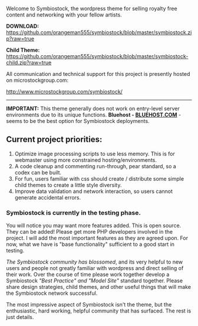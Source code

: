 Welcome to Symbiostock, the wordpress theme for selling royalty free content and networking with your fellow artists.

<strong>DOWNLOAD:</strong> https://github.com/orangeman555/symbiostock/blob/master/symbiostock.zip?raw=true

<strong>Child Theme:</strong> https://github.com/orangeman555/symbiostock/blob/master/symbiostock-child.zip?raw=true

All communication and technical support for this project is presently hosted on microstockgroup.com:

http://www.microstockgroup.com/symbiostock/
<hr />
<strong>IMPORTANT:</strong> This theme generally does not work on entry-level server environments due to its unique functions. <strong>Bluehost - <a href="http://www.bluehost.com/track/symbiostock">BLUEHOST.COM</a></strong> - seems to be the best option for Symbiostock deployments.

<h2>Current project priorities:</h2>

1. Optimize image processing scripts to use less memory. This is for webmaster using more constrained hosting/environments.
2. A code cleanup and commenting run-through, pear standard, so a codex can be built.
3. For fun, users familiar with css should create / distribute some simple child themes to create a little style diversity.
4. Improve data validation and network interaction, so users cannot generate accidental errors.

<h3>Symbiostock is currently in the testing phase. </h3>

You will notice you may want more features added. This is open source. They can be added! Please get more PHP developers involved in the project. I will add the most important features as they are agreed upon. For now, what we have is "base functionality" sufficient to a good start in testing.

<em>The Symbiostock community has blossomed</em>, and its very helpful to new users and people not greatly familiar with wordpress and direct selling of their work. Over the course of time please work together develop a Symbiostock <em>"Best Practice" and "Model Site"</em> standard together. Please share design strategies, child themes, and other useful things that will make the Symbiostock network successful. 

The most impressive aspect of Symbiostock isn't the theme, but the enthusiastic, hard working, helpful community that has surfaced. The rest is just details. 

